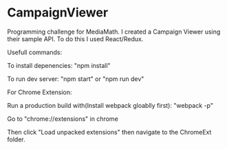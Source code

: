 # CampaignViewer
Programming challenge for MediaMath. I created a Campaign Viewer using their sample API. To do this I used React/Redux.

Usefull commands:

To install depenencies: "npm install"

To run dev server: "npm start" or "npm run dev"

For Chrome Extension:

Run a production build with(Install webpack gloablly first): "webpack -p"

Go to "chrome://extensions" in chrome

Then click "Load unpacked extensions" then navigate to the ChromeExt folder.